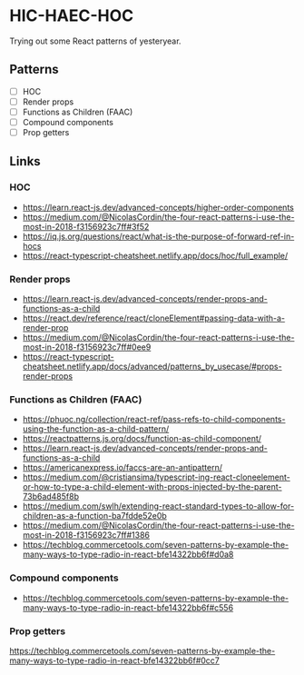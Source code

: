 # HIC-HAEC-HOC

Trying out some React patterns of yesteryear.

## Patterns

- [ ] HOC
- [ ] Render props
- [ ] Functions as Children (FAAC)
- [ ] Compound components
- [ ] Prop getters

## Links

### HOC

- https://learn.react-js.dev/advanced-concepts/higher-order-components
- https://medium.com/@NicolasCordin/the-four-react-patterns-i-use-the-most-in-2018-f3156923c7ff#3f52
- https://iq.js.org/questions/react/what-is-the-purpose-of-forward-ref-in-hocs
- https://react-typescript-cheatsheet.netlify.app/docs/hoc/full_example/

### Render props

- https://learn.react-js.dev/advanced-concepts/render-props-and-functions-as-a-child
- https://react.dev/reference/react/cloneElement#passing-data-with-a-render-prop
- https://medium.com/@NicolasCordin/the-four-react-patterns-i-use-the-most-in-2018-f3156923c7ff#0ee9
- https://react-typescript-cheatsheet.netlify.app/docs/advanced/patterns_by_usecase/#props-render-props

### Functions as Children (FAAC)

- https://phuoc.ng/collection/react-ref/pass-refs-to-child-components-using-the-function-as-a-child-pattern/
- https://reactpatterns.js.org/docs/function-as-child-component/
- https://learn.react-js.dev/advanced-concepts/render-props-and-functions-as-a-child
- https://americanexpress.io/faccs-are-an-antipattern/
- https://medium.com/@cristiansima/typescript-ing-react-cloneelement-or-how-to-type-a-child-element-with-props-injected-by-the-parent-73b6ad485f8b
- https://medium.com/swlh/extending-react-standard-types-to-allow-for-children-as-a-function-ba7fdde52e0b
- https://medium.com/@NicolasCordin/the-four-react-patterns-i-use-the-most-in-2018-f3156923c7ff#1386
- https://techblog.commercetools.com/seven-patterns-by-example-the-many-ways-to-type-radio-in-react-bfe14322bb6f#d0a8

### Compound components

- https://techblog.commercetools.com/seven-patterns-by-example-the-many-ways-to-type-radio-in-react-bfe14322bb6f#c556

### Prop getters

https://techblog.commercetools.com/seven-patterns-by-example-the-many-ways-to-type-radio-in-react-bfe14322bb6f#0cc7